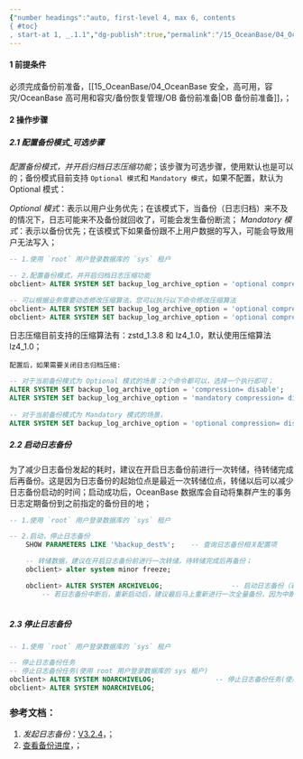 ```yaml
---
{"number headings":"auto, first-level 4, max 6, contents
{ #toc}
, start-at 1, _.1.1","dg-publish":true,"permalink":"/15_OceanBase/04_OceanBase 安全，高可用，容灾/OceanBase 高可用和容灾/备份恢复管理/OB 发起日志备份/","dgPassFrontmatter":true}
---
```



#### 1 前提条件
必须完成备份前准备，[[15_OceanBase/04_OceanBase 安全，高可用，容灾/OceanBase 高可用和容灾/备份恢复管理/OB 备份前准备\|OB 备份前准备]]，；

#### 2 操作步骤
##### 2.1 配置备份模式_可选步骤
*配置备份模式，并开启归档日志压缩功能*；该步骤为可选步骤，使用默认也是可以的；备份模式目前支持 `Optional 模式`和 `Mandatory 模式`，如果不配置，默认为 Optional 模式：

*Optional 模式*：表示以用户业务优先；在该模式下，当备份（日志归档）来不及的情况下，日志可能来不及备份就回收了，可能会发生备份断流；
*Mandatory 模式*：表示以备份优先；在该模式下如果备份跟不上用户数据的写入，可能会导致用户无法写入；
```sql
-- 1.使用 `root` 用户登录数据库的 `sys` 租户

-- 2.配置备份模式，并开启归档日志压缩功能
obclient> ALTER SYSTEM SET backup_log_archive_option = 'optional compression= enable';

-- 可以根据业务需要动态修改压缩算法，您可以执行以下命令修改压缩算法
obclient> ALTER SYSTEM SET backup_log_archive_option = 'optional compression= zstd_1.3.8';
obclient> ALTER SYSTEM SET backup_log_archive_option = 'optional compression= lz4_1.0';
```
日志压缩目前支持的压缩算法有：zstd_1.3.8 和 lz4_1.0，默认使用压缩算法 lz4_1.0；

`配置后，如果需要关闭日志归档压缩:`
```sql
-- 对于当前备份模式为 Optional 模式的场景：2个命令都可以，选择一个执行即可；
ALTER SYSTEM SET backup_log_archive_option = 'compression= disable';           -- 直接关闭归档日志压缩功能，
ALTER SYSTEM SET backup_log_archive_option = 'mandatory compression= disable'; -- 配置备份模式并关闭归档日志压缩功能。
    
-- 对于当前备份模式为 Mandatory 模式的场景，
ALTER SYSTEM SET backup_log_archive_option = 'optional compression= disable';  -- 配置备份模式并关闭归档日志压缩
```

##### 2.2 启动日志备份
为了减少日志备份发起的耗时，建议在开启日志备份前进行一次转储，待转储完成后再备份。这是因为日志备份的起始位点是最近一次转储位点，转储以后可以减少日志备份启动的时间；启动成功后，OceanBase 数据库会自动将集群产生的事务日志定期备份到之前指定的备份目的地；

```sql
-- 1.使用 `root` 用户登录数据库的 `sys` 租户

-- 2.启动，停止日志备份
	SHOW PARAMETERS LIKE '%backup_dest%';    -- 查询日志备份相关配置项

	-- 转储数据，建议在开启日志备份前进行一次转储，待转储完成后再备份；
	obclient> alter system minor freeze;               

	obclient> ALTER SYSTEM ARCHIVELOG;                 -- 启动日志备份（若日志备份中断后，重新启动失败，可以先停止再启动）
		-- 若日志备份中断后，重新启动后，建议最后马上重新进行一次全量备份，因为中断后重新启动会导致之前的备份不可用；
	
```

##### 2.3 停止日志备份
```sql
-- 1.使用 `root` 用户登录数据库的 `sys` 租户

-- 停止日志备份任务
-- 停止日志备份任务(使用 root 用户登录数据库的 sys 租户)
obclient> ALTER SYSTEM NOARCHIVELOG;               -- 停止日志备份任务(使用 root 用户登录数据库的 sys 租户) 
obclient> ALTER SYSTEM NOARCHIVELOG;
```



### 参考文档：
1. *发起日志备份*：[V3.2.4](https://www.oceanbase.com/docs/enterprise-oceanbase-database-cn-10000000000945705)，；
2. [查看备份进度](https://www.oceanbase.com/docs/enterprise-oceanbase-database-cn-10000000000355896)，；